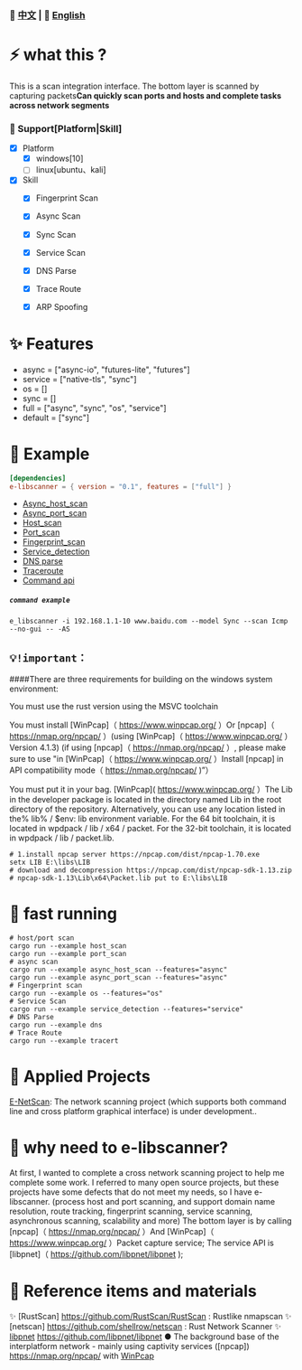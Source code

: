 
### 📄 [中文](README.md)  | 📄  [English](English.md)

# ⚡ what this ?

This is a scan integration interface. The bottom layer is scanned by capturing packets**Can quickly scan ports and hosts and complete tasks across network segments**

### 🤔 Support[Platform|Skill]
+ [x] Platform
    - [x] windows[10]
    - [ ] linux[ubuntu、kali]
+ [x] Skill
    - [x] Fingerprint Scan
    - [x] Async Scan
    - [x] Sync Scan
    - [x] Service Scan
    - [x] DNS Parse
    - [x] Trace Route
    - [x] ARP Spoofing


# ✨ Features
- async = ["async-io", "futures-lite", "futures"]
- service = ["native-tls", "sync"]
- os = []
- sync = []
- full = ["async", "sync", "os", "service"]
- default = ["sync"]

# 📖 Example
```toml
[dependencies]
e-libscanner = { version = "0.1", features = ["full"] }
```
- [Async_host_scan](examples/async_host_scan.rs)
- [Async_port_scan](examples/async_port_scan.rs)
- [Host_scan](examples/host_scan.rs)
- [Port_scan](examples/port_scan.rs)
- [Fingerprint_scan](examples/os.rs)
- [Service_detection](examples/service_detection.rs)
- [DNS parse](examples/dns.rs)
- [Traceroute](examples/tracert.rs)
- [Command api](examples/cmd_input.rs)
##### `command example` 
```
e_libscanner -i 192.168.1.1-10 www.baidu.com --model Sync --scan Icmp --no-gui -- -AS
```
## `💡!important：`
####There are three requirements for building on the windows system environment:

You must use the rust version using the MSVC toolchain

You must install [WinPcap]（ https://www.winpcap.org/ ）Or [npcap]（ https://nmap.org/npcap/ ）(using [WinPcap]（ https://www.winpcap.org/ ）Version 4.1.3) (if using [npcap]（ https://nmap.org/npcap/ ）, please make sure to use "in [WinPcap]（ https://www.winpcap.org/ ）Install [npcap] in API compatibility mode（ https://nmap.org/npcap/ )”）

You must put it in your bag. [WinPcap]( https://www.winpcap.org/ ）The Lib in the developer package is located in the directory named Lib in the root directory of the repository. Alternatively, you can use any location listed in the% lib% / $env: lib environment variable. For the 64 bit toolchain, it is located in wpdpack / lib / x64 / packet. For the 32-bit toolchain, it is located in wpdpack / lib / packet.lib.
```
# 1.install npcap server https://npcap.com/dist/npcap-1.70.exe
setx LIB E:\libs\LIB
# download and decompression https://npcap.com/dist/npcap-sdk-1.13.zip
# npcap-sdk-1.13\Lib\x64\Packet.lib put to E:\libs\LIB
```

# 🚀 fast running
```
# host/port scan
cargo run --example host_scan
cargo run --example port_scan
# async scan
cargo run --example async_host_scan --features="async"
cargo run --example async_port_scan --features="async"
# Fingerprint scan
cargo run --example os --features="os"
# Service Scan
cargo run --example service_detection --features="service"
# DNS Parse
cargo run --example dns
# Trace Route
cargo run --example tracert
```

# 🦊 Applied Projects
[E-NetScan](https://github.com/EternalNight996/e-netscan.git): The network scanning project (which supports both command line and cross platform graphical interface) is under development..

# 🔭 why need to e-libscanner?
At first, I wanted to complete a cross network scanning project to help me complete some work. I referred to many open source projects, but these projects have some defects that do not meet my needs, so I have e-libscanner.
(process host and port scanning, and support domain name resolution, route tracking, fingerprint scanning, service scanning, asynchronous scanning, scalability and more)
The bottom layer is by calling [npcap]（ https://nmap.org/npcap/ ）And [WinPcap]（ https://www.winpcap.org/ ）Packet capture service;
The service API is [libpnet]（ https://github.com/libpnet/libpnet );

# 🙋 Reference items and materials
✨ [RustScan] https://github.com/RustScan/RustScan : Rustlike nmapscan
✨ [netscan] https://github.com/shellrow/netscan : Rust Network Scanner
✨ [libpnet](libpnet) https://github.com/libpnet/libpnet ● The background base of the interplatform network - mainly using captivity services ([npcap]) https://nmap.org/npcap/ with [WinPcap]( https://www.winpcap.org/ )